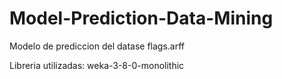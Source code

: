 # Model-Prediction-Data-Mining
Modelo de prediccion del datase flags.arff

Libreria utilizadas:
weka-3-8-0-monolithic
